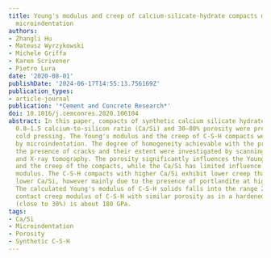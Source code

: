 ```yaml
---
title: Young's modulus and creep of calcium-silicate-hydrate compacts measured by
  microindentation
authors:
- Zhangli Hu
- Mateusz Wyrzykowski
- Michele Griffa
- Karen Scrivener
- Pietro Lura
date: '2020-08-01'
publishDate: '2024-06-17T14:55:13.756169Z'
publication_types:
- article-journal
publication: '*Cement and Concrete Research*'
doi: 10.1016/j.cemconres.2020.106104
abstract: In this paper, compacts of synthetic calcium silicate hydrate (C-S-H) with
  0.8–1.5 calcium-to‑silicon ratio (Ca/Si) and 30–80% porosity were prepared by one-direction
  cold pressing. The Young's modulus and the creep of C-S-H compacts were measured
  by microindentation. The degree of homogeneity achievable with the preparation method,
  the presence of cracks and their extent were investigated by scanning electron microscopy
  and X-ray tomography. The porosity significantly influences the Young's modulus
  and the creep of the compacts, while the Ca/Si has limited influence on the Young's
  modulus. The C-S-H compacts with higher Ca/Si exhibit lower creep than those with
  lower Ca/Si, however mainly due to the presence of portlandite at higher Ca/Si values.
  The calculated Young's modulus of C-S-H solids falls into the range 21–50 GPa. The
  contact creep modulus of C-S-H with similar porosity as in a hardened cement paste
  (close to 30%) is about 180 GPa.
tags:
- Ca/Si
- Microindentation
- Porosity
- Synthetic C-S-H
---
```

